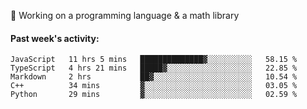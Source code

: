
:large_blue_circle: Working on a programming language & a math library

#### Past week's activity:
<!--START_SECTION:waka-->
```text
JavaScript   11 hrs 5 mins   ██████████████▓░░░░░░░░░░   58.15 % 
TypeScript   4 hrs 21 mins   █████▓░░░░░░░░░░░░░░░░░░░   22.85 % 
Markdown     2 hrs           ██▓░░░░░░░░░░░░░░░░░░░░░░   10.54 % 
C++          34 mins         ▓░░░░░░░░░░░░░░░░░░░░░░░░   03.05 % 
Python       29 mins         ▓░░░░░░░░░░░░░░░░░░░░░░░░   02.59 % 
```
<!--END_SECTION:waka-->
